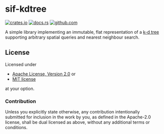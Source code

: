 # sif-kdtree

[![crates.io](https://img.shields.io/crates/v/sif-kdtree.svg)](https://crates.io/crates/sif-kdtree)
[![docs.rs](https://docs.rs/sif-kdtree/badge.svg)](https://docs.rs/sif-kdtree)
[![github.com](https://github.com/adamreichold/sif-kdtree/actions/workflows/test.yaml/badge.svg)](https://github.com/adamreichold/sif-kdtree/actions/workflows/test.yaml)

A simple library implementing an immutable, flat representation of a [k-d tree](https://en.wikipedia.org/wiki/K-d_tree) supporting arbitrary spatial queries and nearest neighbour search.

## License

Licensed under

 * [Apache License, Version 2.0](LICENSE-APACHE) or
 * [MIT license](LICENSE-MIT)

at your option.

### Contribution

Unless you explicitly state otherwise, any contribution intentionally submitted for inclusion in the work by you, as defined in the Apache-2.0 license, shall be dual licensed as above, without any additional terms or conditions.

